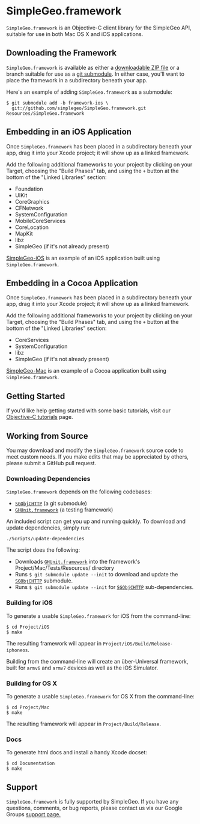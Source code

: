 # SimpleGeo.framework

`SimpleGeo.framework` is an Objective-C client library for the SimpleGeo API, suitable for use in both Mac OS X and iOS applications.

## Downloading the Framework

`SimpleGeo.framework` is available as either a [downloadable ZIP
file](https://github.com/simplegeo/SimpleGeo.framework/downloads) or a branch suitable for use as a [git
submodule](http://book.git-scm.com/5_submodules.html). In either case, you'll want to place the framework in a subdirectory beneath your app.

Here's an example of adding `SimpleGeo.framework` as a submodule:

    $ git submodule add -b framework-ios \
      git://github.com/simplegeo/SimpleGeo.framework.git Resources/SimpleGeo.framework

## Embedding in an iOS Application

Once `SimpleGeo.framework` has been placed in a subdirectory beneath your app, drag it into your Xcode project; it will show up as a linked framework.

Add the following additional frameworks to your project by clicking on your Target, choosing the "Build Phases" tab, and using the `+` button at the bottom of the "Linked Libraries" section:

* Foundation
* UIKit
* CoreGraphics
* CFNetwork
* SystemConfiguration
* MobileCoreServices
* CoreLocation
* MapKit
* libz
* SimpleGeo (if it's not already present)


[SimpleGeo-iOS](https://github.com/simplegeo/SimpleGeo-iOS) is an example of an iOS application built using `SimpleGeo.framework`.

## Embedding in a Cocoa Application

Once `SimpleGeo.framework` has been placed in a subdirectory beneath your app, drag it into your Xcode project; it will show up as a linked framework.

Add the following additional frameworks to your project by clicking on your Target, choosing the "Build Phases" tab, and using the `+` button at the bottom of the "Linked Libraries" section:

* CoreServices
* SystemConfiguration
* libz
* SimpleGeo (if it's not already present)

[SimpleGeo-Mac](https://github.com/simplegeo/SimpleGeo-Mac) is an example of a Cocoa application built using `SimpleGeo.framework`.

## Getting Started

If you'd like help getting started with some basic tutorials, visit our [Objective-C tutorials](https://simplegeo.com/docs/tutorials/objective-c) page.

## Working from Source

You may download and modify the `SimpleGeo.framework` source code to meet custom needs. If you make edits that may be appreciated by others, please submit a GitHub pull request.

### Downloading Dependencies

`SimpleGeo.framework` depends on the following codebases:

* [`SGObjCHTTP`](https://github.com/simplegeo/SGObjCHTTP) (a git submodule)
* [`GHUnit.framework`](https://github.com/gabriel/gh-unit/downloads) (a testing framework)

An included script can get you up and running quickly. To download and update dependencies, simply run:

	./Scripts/update-dependencies

The script does the following:

* Downloads [`GHUnit.framework`](https://github.com/gabriel/gh-unit/downloads) into the framework's Project/Mac/Tests/Resources/ directory
* Runs `$ git submodule update --init` to download and update the [`SGObjCHTTP`](https://github.com/simplegeo/SGObjCHTTP) submodule.
* Runs `$ git submodule update --init` for [`SGObjCHTTP`](https://github.com/simplegeo/SGObjCHTTP) sub-dependencies.

### Building for iOS

To generate a usable `SimpleGeo.framework` for iOS from the command-line:

    $ cd Project/iOS
    $ make

The resulting framework will appear in `Project/iOS/Build/Release-iphoneos`.

Building from the command-line will create an über-Universal framework, built for `armv6` and `armv7` devices as well as the iOS Simulator.

### Building for OS X

To generate a usable `SimpleGeo.framework` for OS X from the command-line:

    $ cd Project/Mac
    $ make

The resulting framework will appear in `Project/Build/Release`.

### Docs

To generate html docs and install a handy Xcode docset:

    $ cd Documentation
    $ make

## Support

`SimpleGeo.framework` is fully supported by SimpleGeo. If you have any questions, comments, or bug reports, please contact us via our Google Groups [support page.](https://groups.google.com/forum/#!forum/simplegeo)
